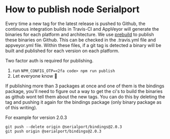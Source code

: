 # How to publish node Serialport

Every time a new tag for the latest release is pushed to Github, the continuous integration builds in Travis-CI and AppVeyor will generate the binaries for each platform and architecture. We use [prebuild](https://github.com/mafintosh/prebuild) to publish these binaries on Github.
This can be checked in the .travis.yml file and appveyor.yml file. Within these files, if a git tag is detected a binary will be built and published for each version on each platform.

Two factor auth is required for publishing.

1. run `NPM_CONFIG_OTP=<2fa code> npm run publish`
2. Let everyone know 🎉

If publishing more than 3 packages at once and one of them is the bindings package, you'll need to figure out a way to get the ci's to build the binaries as github wont tell them about the new tags. You can do this by deleting the tag and pushing it again for the bindings package (only binary package as of this writing).

For example for version 2.0.3
```
git push --delete origin @serialport/bindings@2.0.3
git push origin @serialport/bindings@2.0.3
```
